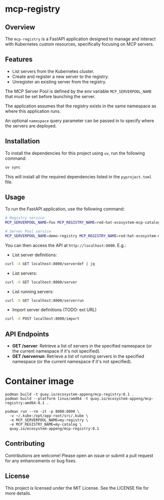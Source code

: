 # mcp-registry

## Overview
The `mcp-registry` is a FastAPI application designed to manage and interact with Kubernetes custom resources, specifically focusing on MCP servers.

## Features
- List servers from the Kubernetes cluster.
- Create and register a new server to the registry.
- Unregister an existing server from the registry.

The MCP Server Pool is defined by the env variable `MCP_SERVERPOOL_NAME` that must be set before launching the server.

The application assumes that the registry exists in the same namespace as where this application runs. 

An optional `namespace` query parameter can be passed in to specify where the servers are deployed.

## Installation
To install the dependencies for this project using `uv`, run the following command:

```bash
uv sync
```

This will install all the required dependencies listed in the `pyproject.toml` file.

## Usage
To run the FastAPI application, use the following command:

```bash
# Registry service
MCP_SERVERPOOL_NAME=foo MCP_REGISTRY_NAME=red-hat-ecosystem-mcp-catalog uv run uvicorn mcp_registry.app:app --host 0.0.0.0 --port 8000
```

```bash
# Server Pool service
MCP_SERVERPOOL_NAME=demo-registry MCP_REGISTRY_NAME=red-hat-ecosystem-mcp-catalog uv run uvicorn mcp_registry.app:app --host 0.0.0.0 --port 8008
```

You can then access the API at `http://localhost:8000`. E.g.:
* List server definitions:
```bash
curl -X GET localhost:8000/serverdef | jq
```
* List servers:
```bash
curl -X GET localhost:8000/server
```
* List running servers:
```bash
curl -X GET localhost:8000/serverrun
```

* Import server definitions (TODO: ext URL)
```bash
curl -X POST localhost:8000/import
```

## API Endpoints
- **GET /server**: Retrieve a list of servers in the specified namespace (or the current namespace if it's not specified).
- **GET /serverrun**: Retrieve a list of running servers in the specified namespace (or the current namespace if it's not specified).

# Container image
```
podman build -t quay.io/ecosystem-appeng/mcp-registry:0.1 .
podman build --platform linux/amd64 -t quay.io/ecosystem-appeng/mcp-registry:amd64-0.1 .
```

```
podman run --rm -it -p 8000:8000 \
  -v ~/.kube:/opt/app-root/src/.kube \
  -e MCP_SERVERPOOL_NAME=my-registry \
  -e MCP_REGISTRY_NAME=my-catalog \
  quay.io/ecosystem-appeng/mcp-registry:0.1
```

## Contributing
Contributions are welcome! Please open an issue or submit a pull request for any enhancements or bug fixes.

## License
This project is licensed under the MIT License. See the LICENSE file for more details.